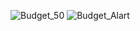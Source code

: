 ![Budget_50](https://raw.githubusercontent.com/lian0138/CST8913/refs/heads/main/Lab9/img/Budget_50.png?token=GHSAT0AAAAAAC5F5LR2BYTTTELKDB3PFF2GZ6UV5JA)
![Budget_Alart](https://raw.githubusercontent.com/lian0138/CST8913/refs/heads/main/Lab9/img/Budget_Alart.png?token=GHSAT0AAAAAAC5F5LR3VULFBCCT2OP2C2YWZ6UV3AA)